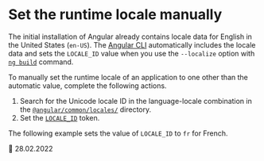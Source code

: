 # Set the runtime locale manually

<!--todo: The Angular CLI sets the locale ID token as part of the translation. -->

<!--todo: To override the provider for the locale ID token. -->

The initial installation of Angular already contains locale data for English in the United States \(`en-US`\).
The [Angular CLI][aioclimain] automatically includes the locale data and sets the `LOCALE_ID` value when you use the `--localize` option with [`ng build`][aioclibuild] command.

To manually set the runtime locale of an application to one other than the automatic value, complete the following actions.

1.  Search for the Unicode locale ID in the language-locale combination in the [`@angular/common/locales/`][unpkgbrowseangularcommonlocales] directory.
1.  Set the [`LOCALE_ID`][aioapicorelocaleid] token.

The following example sets the value of `LOCALE_ID` to `fr` for French.

<code-example header="src/app/app.module.ts" path="i18n/doc-files/app.module.ts" region="locale-id"></code-example>

<!-- links -->

[aioapicorelocaleid]: api/core/LOCALE_ID 'LOCALE_ID | Core - API | Angular'
[aioclimain]: cli 'CLI Overview and Command Reference | Angular'
[aioclibuild]: cli/build 'ng build | CLI | Angular'

<!-- external links -->

[unpkgbrowseangularcommonlocales]: https://unpkg.com/browse/@angular/common/locales/ '@angular/common/locales/ | Unpkg'

<!-- end links -->

:date: 28.02.2022

